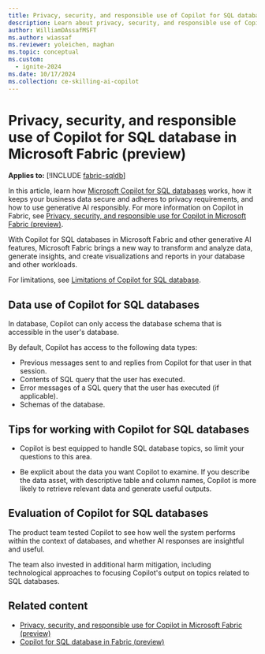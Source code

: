 ```yaml
---
title: Privacy, security, and responsible use of Copilot for SQL database (preview)
description: Learn about privacy, security, and responsible use of Copilot for SQL database in Microsoft Fabric.
author: WilliamDAssafMSFT
ms.author: wiassaf
ms.reviewer: yoleichen, maghan
ms.topic: conceptual
ms.custom:
  - ignite-2024
ms.date: 10/17/2024
ms.collection: ce-skilling-ai-copilot
---
```

# Privacy, security, and responsible use of Copilot for SQL database in Microsoft Fabric (preview)

**Applies to:** [!INCLUDE [fabric-sqldb](../database/includes/applies-to-version/fabric-sqldb.md)]

In this article, learn how [Microsoft Copilot for SQL databases](../database/sql/copilot.md) works, how it keeps your business data secure and adheres to privacy requirements, and how to use generative AI responsibly. For more information on Copilot in Fabric, see [Privacy, security, and responsible use for Copilot in Microsoft Fabric (preview)](copilot-privacy-security.md).

With Copilot for SQL databases in Microsoft Fabric and other generative AI features, Microsoft Fabric brings a new way to transform and analyze data, generate insights, and create visualizations and reports in your database and other workloads.

For limitations, see [Limitations of Copilot for SQL database](../database/sql/copilot.md#limitations-of-copilot-for-sql-database).

## Data use of Copilot for SQL databases

In database, Copilot can only access the database schema that is accessible in the user's database.

By default, Copilot has access to the following data types:

- Previous messages sent to and replies from Copilot for that user in that session.
- Contents of SQL query that the user has executed.
- Error messages of a SQL query that the user has executed (if applicable).
- Schemas of the database.

## Tips for working with Copilot for SQL databases

- Copilot is best equipped to handle SQL database topics, so limit your questions to this area.

- Be explicit about the data you want Copilot to examine. If you describe the data asset, with descriptive table and column names, Copilot is more likely to retrieve relevant data and generate useful outputs.

## Evaluation of Copilot for SQL databases

The product team tested Copilot to see how well the system performs within the context of databases, and whether AI responses are insightful and useful.

The team also invested in additional harm mitigation, including technological approaches to focusing Copilot's output on topics related to SQL databases.

## Related content

- [Privacy, security, and responsible use for Copilot in Microsoft Fabric (preview)](copilot-privacy-security.md)
- [Copilot for SQL database in Fabric (preview)](../database/sql/copilot.md)
